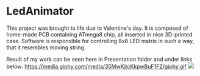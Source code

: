 # LedAnimator

This project was brought to life due to Valentine's day. It is composed of home-made PCB containing ATmega8 chip, all inserted in nice 3D-printed case. Software is responsible for controlling 8x8 LED matrix in such a way, that it resembles moving string.

Result of my work can be seen here in Presentation folder and under links below:
https://media.giphy.com/media/35MwKjtcKkpwBuF1FZ/giphy.gif
![](https://media.giphy.com/media/dZ9Kyb5YNv9b78Jty1/giphy.gif)
